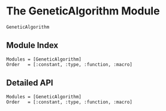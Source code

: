 # The GeneticAlgorithm Module

 ```@docs
 GeneticAlgorithm
 ```

## Module Index

```@index
Modules = [GeneticAlgorithm]
Order   = [:constant, :type, :function, :macro]
```
## Detailed API

```@autodocs
Modules = [GeneticAlgorithm]
Order   = [:constant, :type, :function, :macro]
```